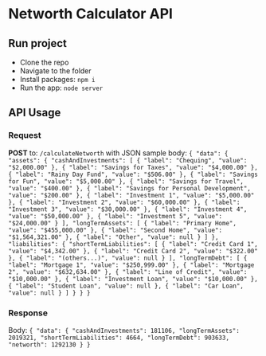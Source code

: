 # Networth Calculator API

## Run project

- Clone the repo
- Navigate to the folder
- Install packages: `npm i`
- Run the app: `node server`


## API Usage

### Request

**POST** to: `/calculateNetworth` with JSON sample body: `{
  "data": {
    "assets": {
      "cashAndInvestments": [
        {
          "label": "Chequing",
          "value": "$2,000.00"
        },
        {
          "label": "Savings for Taxes",
          "value": "$4,000.00"
        },
        {
          "label": "Rainy Day Fund",
          "value": "$506.00"
        },
        {
          "label": "Savings for Fun",
          "value": "$5,000.00"
        },
        {
          "label": "Savings for Travel",
          "value": "$400.00"
        },
        {
          "label": "Savings for Personal Development",
          "value": "$200.00"
        },
        {
          "label": "Investment 1",
          "value": "$5,000.00"
        },
        {
          "label": "Investment 2",
          "value": "$60,000.00"
        },
        {
          "label": "Investment 3",
          "value": "$30,000.00"
        },
        {
          "label": "Investment 4",
          "value": "$50,000.00"
        },
        {
          "label": "Investment 5",
          "value": "$24,000.00"
        }
      ],
      "longTermAssets": [
        {
          "label": "Primary Home",
          "value": "$455,000.00"
        },
        {
          "label": "Second Home",
          "value": "$1,564,321.00"
        },
        {
          "label": "Other",
          "value": null
        }
      ]
    },
    "liabilities": {
      "shortTermLiabilities": [
        {
          "label": "Credit Card 1",
          "value": "$4,342.00"
        },
        {
          "label": "Credit Card 2",
          "value": "$322.00"
        },
        {
          "label": "(others...)",
          "value": null
        }
      ],
      "longTermDebt": [
        {
          "label": "Mortgage 1",
          "value": "$250,999.00"
        },
        {
          "label": "Mortgage 2",
          "value": "$632,634.00"
        },
        {
          "label": "Line of Credit",
          "value": "$10,000.00"
        },
        {
          "label": "Investment Loan",
          "value": "$10,000.00"
        },
        {
          "label": "Student Loan",
          "value": null
        },
        {
          "label": "Car Loan",
          "value": null
        }
      ]
    }
  }
}`

### Response

Body: 
`{
    "data": {
        "cashAndInvestments": 181106,
        "longTermAssets": 2019321,
        "shortTermLiabilities": 4664,
        "longTermDebt": 903633,
        "networth": 1292130
    }
}`